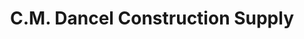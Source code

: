 ---
title: "C.M. Dancel Construction Supply"
url: /san-nicolas/c-m-dancel-construction-supply/
shop: Eisenwaren
---